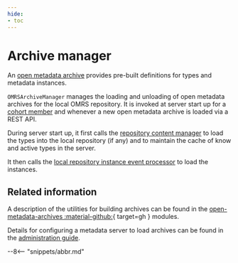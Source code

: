 ```yaml
---
hide:
- toc
---
```


<!-- SPDX-License-Identifier: CC-BY-4.0 -->
<!-- Copyright Contributors to the Egeria project. -->

# Archive manager

An [open metadata archive](/concepts/open-metadata-archive) provides pre-built definitions
for types and metadata instances.

`OMRSArchiveManager` manages the loading and unloading of open metadata archives for the local OMRS repository. It is invoked at server start up for a [cohort member](/services/omrs/cohort/#cohort-members) and whenever a new open metadata archive is loaded via a REST API.
 
During server start up, it first calls the [repository content manager](repository-content-manager.md) to load the types into the local repository (if any) and to maintain the cache of know and active types in the server.

It then calls the [local repository instance event processor](component-descriptions/local-repository-instance-event-processor.md) to load the instances.

## Related information

A description of the utilities for building archives can be found in the [open-metadata-archives :material-github:](https://github.com/odpi/egeria/tree/main/open-metadata-resources/open-metadata-archives){ target=gh } modules.

Details for configuring a metadata server to load archives can be found in the [administration guide](/guides/admin/servers/configuring-a-metadata-access-store/#load-metadata).

--8<-- "snippets/abbr.md"
